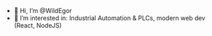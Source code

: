- 👋 Hi, I’m @WildEgor
- 👀 I’m interested in: Industrial Automation & PLCs, modern web dev (React, NodeJS)

<!---
  WildEgor/WildEgor is a ✨ special ✨ repository because its `README.md` (this file) appears on your GitHub profile.
  You can click the Preview link to take a look at your changes.
--->
